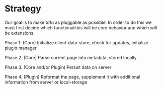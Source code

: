 # Strategy

Our goal is to make tofu as pluggable as possible. In order to do this we must first decide
which functionalities will be core behavior and which will be extensions

Phase 1. (Core)
Initialize client-data-store, check for updates, initialize plugin manager

Phase 2. (Core)
Parse current page into metadata, stored locally

Phase 3. (Core and/or Plugin)
Persist data on server

Phase 4. (Plugin)
Reformat the page, supplement it with additional information from server or local-storage

